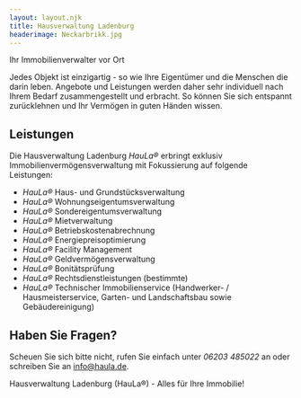 ```yaml
---
layout: layout.njk
title: Hausverwaltung Ladenburg
headerimage: Neckarbrikk.jpg
---
```


Ihr Immobilienverwalter vor Ort

Jedes Objekt ist einzigartig - so wie Ihre Eigentümer und die Menschen die darin leben. Angebote und Leistungen werden daher sehr individuell nach Ihrem Bedarf zusammengestellt und erbracht. So können Sie sich entspannt zurücklehnen und Ihr Vermögen in guten Händen wissen.

## Leistungen
Die Hausverwaltung Ladenburg _HauLa®_ erbringt exklusiv Immobilienvermögensverwaltung mit Fokussierung auf folgende Leistungen:
- _HauLa®_  Haus- und Grundstücksverwaltung
- _HauLa®_  Wohnungseigentumsverwaltung
- _HauLa®_  Sondereigentumsverwaltung
- _HauLa®_  Mietverwaltung
- _HauLa®_  Betriebskostenabrechnung
- _HauLa®_  Energiepreisoptimierung
- _HauLa®_  Facility Management
- _HauLa®_  Geldvermögensverwaltung
- _HauLa®_  Bonitätsprüfung
- _HauLa®_  Rechtsdienstleistungen (bestimmte)
- _HauLa®_  Technischer Immobilienservice (Handwerker- / Hausmeisterservice, Garten- und Landschaftsbau sowie Gebäudereinigung)

## Haben Sie Fragen?
Scheuen Sie sich bitte nicht, rufen Sie einfach unter _06203 485022_ an oder schreiben Sie an [info@haula.de](mailto:info@haula.de).

 

Hausverwaltung Ladenburg (HauLa®) - Alles für Ihre Immobilie!
